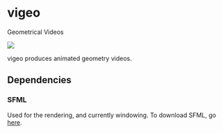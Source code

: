 # vigeo
Geometrical Videos

![](https://i.imgur.com/iiI34UE.gif)

vigeo produces animated geometry videos.

## Dependencies

### SFML 

Used for the rendering, and currently windowing. To download SFML, go [here](https://www.sfml-dev.org/download.php).
